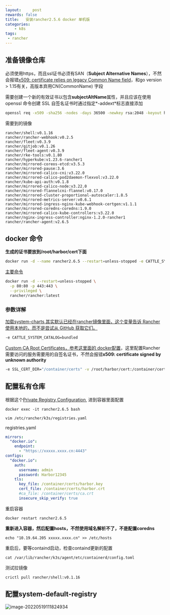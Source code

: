 ```yaml
---
layout:     post
rewards: false
title:   安装rancher2.5.6 docker 单机版
categories:
    - k8s
tags:
 - rancher
---
```




## 准备镜像仓库

必须使用https，而且ssl证书必须有SAN（**Subject Alternative Names**），不然会报错[x509: certificate relies on legacy Common Name field](https://jfrog.com/knowledge-base/general-what-should-i-do-if-i-get-an-x509-certificate-relies-on-legacy-common-name-field-error/)，和go version > 1.15有关，高版本弃用CN(CommonName) 字段

需要创建一个新的有效证书以包含**subjectAltName**属性，并且应该在使用 openssl 命令创建 SSL 自签名证书时通过指定*-addext*标志直接添加

```sh
openssl req -x509 -sha256 -nodes -days 36500 -newkey rsa:2048 -keyout harbor.key -out harbor.crt -subj "/CN=xxxxx.xxxx.cn" -addext "subjectAltName = DNS:xxxxx.xxxx.cn"
```



需要到的镜像

```
rancher/shell:v0.1.16
rancher/rancher-webhook:v0.2.5
rancher/fleet:v0.3.9
rancher/gitjob:v0.1.26
rancher/fleet-agent:v0.3.9
rancher/rke-tools:v0.1.80
rancher/hyperkube:v1.23.6-rancher1
rancher/mirrored-coreos-etcd:v3.5.3
rancher/mirrored-pause:3.6
rancher/mirrored-calico-cni:v3.22.0
rancher/mirrored-calico-pod2daemon-flexvol:v3.22.0
rancher/kube-api-auth:v0.1.8
rancher/mirrored-calico-node:v3.22.0
rancher/mirrored-flannelcni-flannel:v0.17.0
rancher/mirrored-cluster-proportional-autoscaler:1.8.5
rancher/mirrored-metrics-server:v0.6.1
rancher/mirrored-ingress-nginx-kube-webhook-certgen:v1.1.1
rancher/mirrored-coredns-coredns:1.9.0
rancher/mirrored-calico-kube-controllers:v3.22.0
rancher/nginx-ingress-controller:nginx-1.2.0-rancher1
rancher/rancher-agent:v2.6.5
```







## docker 命令

**生成的证书要放到/root/harbor/cert下面**

```sh
docker run -d --name rancher2.6.5 --restart=unless-stopped -e CATTLE_SYSTEM_CATALOG=bundled -e SSL_CERT_DIR="/container/certs" -v /root/harbor/cert:/container/certs -p 3280:80 -p 3443:443 --privileged 10.19.64.203:8080/rancher/rancher:v2.6.5
```

[主要命令](https://rancher.com/docs/rancher/v2.6/en/installation/other-installation-methods/single-node-docker/)

```sh
docker run -d --restart=unless-stopped \
  -p 80:80 -p 443:443 \
  --privileged \
  rancher/rancher:latest
```

### 参数详解

[加载system-charts,其实默认已经在rancher镜像里面，这个变量告诉 Rancher 使用本地的，而不是尝试从 GitHub 获取它们。](https://rancher.com/docs/rancher/v2.6/en/installation/resources/local-system-charts/)

```sh
-e CATTLE_SYSTEM_CATALOG=bundled
```

[Custom CA Root Certificates，参考这里面的 docker配置](https://rancher.com/docs/rancher/v2.6/en/installation/resources/custom-ca-root-certificate/)，这里配置Rancher 需要访问的服务需要用的自签名证书，不然会报错**x509: certificate signed by unknown authority**

```sh
-e SSL_CERT_DIR="/container/certs" -v /root/harbor/cert:/container/certs
```



## 配置私有仓库

根据这个[Private Registry Configuration](https://rancher.com/docs/k3s/latest/en/installation/private-registry/), 进到容器里面配置

```
docker exec -it rancher2.6.5 bash

vim /etc/rancher/k3s/registries.yaml
```

registries.yaml

```yaml
mirrors:
  "docker.io":
    endpoint:
      - "https://xxxxx.xxxx.cn:4443"
configs:
  "docker.io":
    auth:
      username: admin
      password: Harbor12345
    tls:
      key_file: /container/certs/harbor.key
      cert_file: /container/certs/harbor.crt
      #ca_file: /container/certs/ca.crt
      insecure_skip_verify: true
```

重启容器

```
docker restart rancher2.6.5
```

**重新进入容器，然后配置hosts，不然使用域名解析不了，不是配置coredns**

```
echo "10.19.64.205 xxxxx.xxxx.cn" >> /etc/hosts
```

重启后，要等containd启动，检查containd更新的配置

```
cat /var/lib/rancher/k3s/agent/etc/containerd/config.toml
```

测试拉镜像

```
crictl pull rancher/shell:v0.1.16
```

## 配置system-default-registry

![image-20220519111824934](https://tva1.sinaimg.cn/large/e6c9d24ely1h2djr6gnr0j22630u0n0o.jpg)